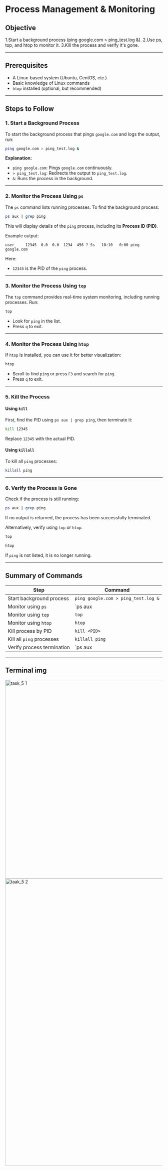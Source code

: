 # Process Management & Monitoring

## Objective
1.Start a background process (ping google.com > ping_test.log &).
2.Use ps, top, and htop to monitor it.
3.Kill the process and verify it's gone.


---

## Prerequisites
- A Linux-based system (Ubuntu, CentOS, etc.)
- Basic knowledge of Linux commands
- `htop` installed (optional, but recommended)

---

## Steps to Follow

### 1. Start a Background Process
To start the background process that pings `google.com` and logs the output, run:
```bash
ping google.com > ping_test.log &
```
**Explanation:**
- `ping google.com`: Pings `google.com` continuously.
- `> ping_test.log`: Redirects the output to `ping_test.log`.
- `&`: Runs the process in the background.

---

### 2. Monitor the Process Using `ps`
The `ps` command lists running processes. To find the background process:
```bash
ps aux | grep ping
```
This will display details of the `ping` process, including its **Process ID (PID)**.

Example output:
```
user     12345  0.0  0.0  1234  456 ? Ss   10:10   0:00 ping google.com
```
Here:
- `12345` is the PID of the `ping` process.

---

### 3. Monitor the Process Using `top`
The `top` command provides real-time system monitoring, including running processes. Run:
```bash
top
```
- Look for `ping` in the list.
- Press `q` to exit.

---

### 4. Monitor the Process Using `htop`
If `htop` is installed, you can use it for better visualization:
```bash
htop
```
- Scroll to find `ping` or press `F3` and search for `ping`.
- Press `q` to exit.

---

### 5. Kill the Process
#### Using `kill`
First, find the PID using `ps aux | grep ping`, then terminate it:
```bash
kill 12345
```
Replace `12345` with the actual PID.

#### Using `killall`
To kill all `ping` processes:
```bash
killall ping
```

---

### 6. Verify the Process is Gone
Check if the process is still running:
```bash
ps aux | grep ping
```
If no output is returned, the process has been successfully terminated.

Alternatively, verify using `top` or `htop`:
```bash
top
```
```bash
htop
```
If `ping` is not listed, it is no longer running.

---

## Summary of Commands
| Step | Command |
|------|---------|
| Start background process | `ping google.com > ping_test.log &` |
| Monitor using `ps` | `ps aux | grep ping` |
| Monitor using `top` | `top` |
| Monitor using `htop` | `htop` |
| Kill process by PID | `kill <PID>` |
| Kill all `ping` processes | `killall ping` |
| Verify process termination | `ps aux | grep ping` |

---
## Terminal img

<img width="633" alt="task_5 1" src="https://github.com/user-attachments/assets/716813bd-7288-43e3-b2ae-fbd1e8cc8712" />

<img width="916" alt="taak_5 2" src="https://github.com/user-attachments/assets/5422730b-6653-492b-920f-110993a93843" />






